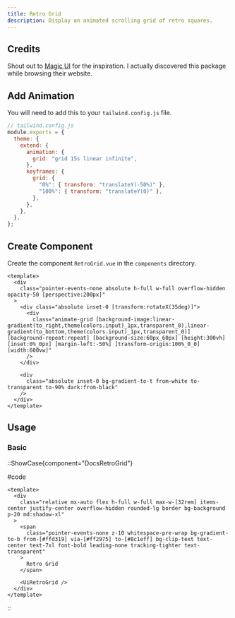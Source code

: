 ```yaml
---
title: Retro Grid
description: Display an animated scrolling grid of retro squares.
---
```


## Credits

Shout out to [Magic UI](https://magicui.design/docs/components/retro-grid) for the inspiration. I actually discovered this package while browsing their website.

## Add Animation

You will need to add this to your `tailwind.config.js` file.

```js
// tailwind.config.js
module.exports = {
  theme: {
    extend: {
      animation: {
        grid: "grid 15s linear infinite",
      },
      keyframes: {
        grid: {
          "0%": { transform: "translateY(-50%)" },
          "100%": { transform: "translateY(0)" },
        },
      },
    },
  },
};
```

## Create Component

Create the component `RetroGrid.vue` in the `components` directory.

```vue [RetroGrid.vue]
<template>
  <div
    class="pointer-events-none absolute h-full w-full overflow-hidden opacity-50 [perspective:200px]"
  >
    <div class="absolute inset-0 [transform:rotateX(35deg)]">
      <div
        class="animate-grid [background-image:linear-gradient(to_right,theme(colors.input)_1px,transparent_0),linear-gradient(to_bottom,theme(colors.input)_1px,transparent_0)] [background-repeat:repeat] [background-size:60px_60px] [height:300vh] [inset:0%_0px] [margin-left:-50%] [transform-origin:100%_0_0] [width:600vw]"
      />
    </div>

    <div
      class="absolute inset-0 bg-gradient-to-t from-white to-transparent to-90% dark:from-black"
    />
  </div>
</template>
```

## Usage

### Basic

::ShowCase{component="DocsRetroGrid"}

#code

```vue [DocsRetroGrid.vue]
<template>
  <div
    class="relative mx-auto flex h-full w-full max-w-[32rem] items-center justify-center overflow-hidden rounded-lg border bg-background p-20 md:shadow-xl"
  >
    <span
      class="pointer-events-none z-10 whitespace-pre-wrap bg-gradient-to-b from-[#ffd319] via-[#ff2975] to-[#8c1eff] bg-clip-text text-center text-7xl font-bold leading-none tracking-tighter text-transparent"
    >
      Retro Grid
    </span>

    <UiRetroGrid />
  </div>
</template>
```

::
